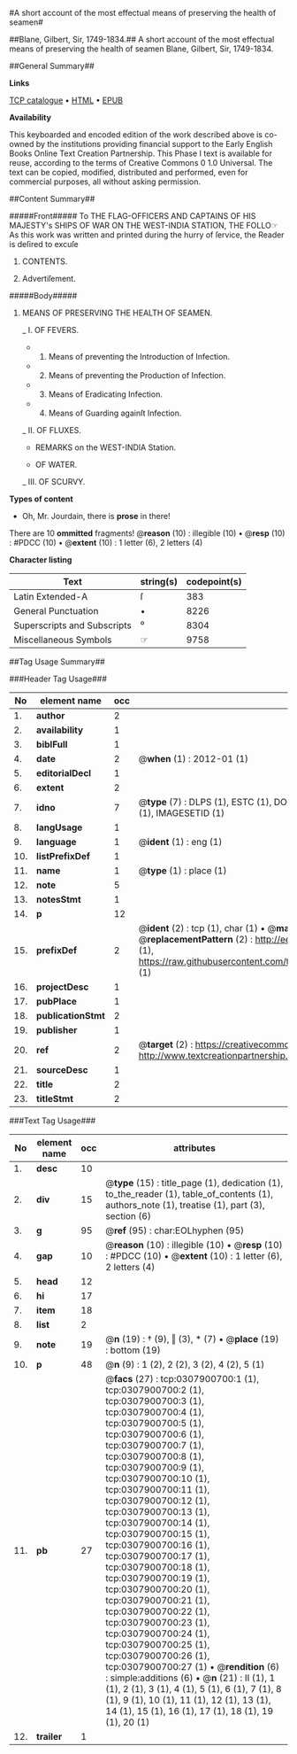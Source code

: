 #A short account of the most effectual means of preserving the health of seamen#

##Blane, Gilbert, Sir, 1749-1834.##
A short account of the most effectual means of preserving the health of seamen
Blane, Gilbert, Sir, 1749-1834.

##General Summary##

**Links**

[TCP catalogue](http://www.ota.ox.ac.uk/tcp/)  • 
[HTML](http://tei.it.ox.ac.uk/tcp/Texts-HTML/free/004/004778092.html)  • 
[EPUB](http://tei.it.ox.ac.uk/tcp/Texts-EPUB/free/004/004778092.epub)

**Availability**

This keyboarded and encoded edition of the
	       work described above is co-owned by the institutions
	       providing financial support to the Early English Books
	       Online Text Creation Partnership. This Phase I text is
	       available for reuse, according to the terms of Creative
	       Commons 0 1.0 Universal. The text can be copied,
	       modified, distributed and performed, even for
	       commercial purposes, all without asking permission.


##Content Summary##

#####Front#####
To THE FLAG-OFFICERS AND CAPTAINS OF HIS MAJESTY's SHIPS OF WAR ON THE WEST-INDIA STATION, THE FOLLO☞ As this work was written and printed during the hurry of ſervice, the Reader is deſired to excuſe 
1. CONTENTS.

1. Advertiſement.

#####Body#####

1. MEANS OF PRESERVING THE HEALTH OF SEAMEN.

    _ I. OF FEVERS.

      * 1. Means of preventing the Introduction of Infection.

      * 2. Means of preventing the Production of Infection.

      * 3. Means of Eradicating Infection.

      * 4. Means of Guarding againſt Infection.

    _ II. OF FLUXES.

      * REMARKS on the WEST-INDIA Station.

      * OF WATER.

    _ III. OF SCURVY.

**Types of content**

  * Oh, Mr. Jourdain, there is **prose** in there!

There are 10 **ommitted** fragments! 
 @__reason__ (10) : illegible (10)  •  @__resp__ (10) : #PDCC (10)  •  @__extent__ (10) : 1 letter (6), 2 letters (4)

**Character listing**


|Text|string(s)|codepoint(s)|
|---|---|---|
|Latin Extended-A|ſ|383|
|General Punctuation|•|8226|
|Superscripts             and Subscripts|⁰|8304|
|Miscellaneous Symbols|☞|9758|

##Tag Usage Summary##

###Header Tag Usage###

|No|element name|occ|attributes|
|---|---|---|---|
|1.|__author__|2||
|2.|__availability__|1||
|3.|__biblFull__|1||
|4.|__date__|2| @__when__ (1) : 2012-01 (1)|
|5.|__editorialDecl__|1||
|6.|__extent__|2||
|7.|__idno__|7| @__type__ (7) : DLPS (1), ESTC (1), DOCNO (1), TCP (1), GALEDOCNO (1), CONTENTSET (1), IMAGESETID (1)|
|8.|__langUsage__|1||
|9.|__language__|1| @__ident__ (1) : eng (1)|
|10.|__listPrefixDef__|1||
|11.|__name__|1| @__type__ (1) : place (1)|
|12.|__note__|5||
|13.|__notesStmt__|1||
|14.|__p__|12||
|15.|__prefixDef__|2| @__ident__ (2) : tcp (1), char (1)  •  @__matchPattern__ (2) : ([0-9\-]+):([0-9IVX]+) (1), (.+) (1)  •  @__replacementPattern__ (2) : http://eebo.chadwyck.com/downloadtiff?vid=$1&page=$2 (1), https://raw.githubusercontent.com/textcreationpartnership/Texts/master/tcpchars.xml#$1 (1)|
|16.|__projectDesc__|1||
|17.|__pubPlace__|1||
|18.|__publicationStmt__|2||
|19.|__publisher__|1||
|20.|__ref__|2| @__target__ (2) : https://creativecommons.org/publicdomain/zero/1.0/ (1), http://www.textcreationpartnership.org/docs/. (1)|
|21.|__sourceDesc__|1||
|22.|__title__|2||
|23.|__titleStmt__|2||


###Text Tag Usage###

|No|element name|occ|attributes|
|---|---|---|---|
|1.|__desc__|10||
|2.|__div__|15| @__type__ (15) : title_page (1), dedication (1), to_the_reader (1), table_of_contents (1), authors_note (1), treatise (1), part (3), section (6)|
|3.|__g__|95| @__ref__ (95) : char:EOLhyphen (95)|
|4.|__gap__|10| @__reason__ (10) : illegible (10)  •  @__resp__ (10) : #PDCC (10)  •  @__extent__ (10) : 1 letter (6), 2 letters (4)|
|5.|__head__|12||
|6.|__hi__|17||
|7.|__item__|18||
|8.|__list__|2||
|9.|__note__|19| @__n__ (19) : † (9), ‖ (3), * (7)  •  @__place__ (19) : bottom (19)|
|10.|__p__|48| @__n__ (9) : 1 (2), 2 (2), 3 (2), 4 (2), 5 (1)|
|11.|__pb__|27| @__facs__ (27) : tcp:0307900700:1 (1), tcp:0307900700:2 (1), tcp:0307900700:3 (1), tcp:0307900700:4 (1), tcp:0307900700:5 (1), tcp:0307900700:6 (1), tcp:0307900700:7 (1), tcp:0307900700:8 (1), tcp:0307900700:9 (1), tcp:0307900700:10 (1), tcp:0307900700:11 (1), tcp:0307900700:12 (1), tcp:0307900700:13 (1), tcp:0307900700:14 (1), tcp:0307900700:15 (1), tcp:0307900700:16 (1), tcp:0307900700:17 (1), tcp:0307900700:18 (1), tcp:0307900700:19 (1), tcp:0307900700:20 (1), tcp:0307900700:21 (1), tcp:0307900700:22 (1), tcp:0307900700:23 (1), tcp:0307900700:24 (1), tcp:0307900700:25 (1), tcp:0307900700:26 (1), tcp:0307900700:27 (1)  •  @__rendition__ (6) : simple:additions (6)  •  @__n__ (21) : II (1), 1 (1), 2 (1), 3 (1), 4 (1), 5 (1), 6 (1), 7 (1), 8 (1), 9 (1), 10 (1), 11 (1), 12 (1), 13 (1), 14 (1), 15 (1), 16 (1), 17 (1), 18 (1), 19 (1), 20 (1)|
|12.|__trailer__|1||
